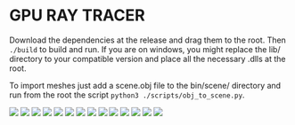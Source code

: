 # GPU RAY TRACER

Download the dependencies at the release and drag them to the root. Then `./build` to build and run.
If you are on windows, you might replace the lib/ directory to your compatible version and place all the necessary .dlls at the root.

To import meshes just add a scene.obj file to the bin/scene/ directory and run from the root the script `python3 ./scripts/obj_to_scene.py`.

![](./bin/screenshots/13.png)
![](./bin/screenshots/12.png)
![](./bin/screenshots/11.png)
![](./bin/screenshots/10.png)
![](./bin/screenshots/9.png)
![](./bin/screenshots/8.png)
![](./bin/screenshots/7.png)
![](./bin/screenshots/6.png)
![](./bin/screenshots/5.png)
![](./bin/screenshots/4.png)
![](./bin/screenshots/3.png)
![](./bin/screenshots/2.png)
![](./bin/screenshots/1.png)
![](./bin/screenshots/0.png)
